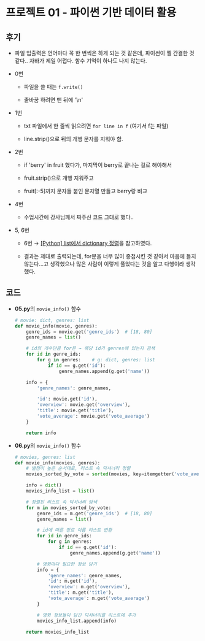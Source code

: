 # 프로젝트 01 - 파이썬 기반 데이터 활용

## 후기

- 파일 입출력은 언어마다 꼭 한 번씩은 하게 되는 것 같은데, 파이썬이 젤 간결한 것 같다.. 자바가 제일 어렵다. 함수 기억이 하나도 나지 않는다.

- 0번
  
  - 파일을 쓸 때는 `f.write()`
  
  - 줄바꿈 하려면 맨 뒤에 '\n'

- 1번
  
  - txt 파일에서 한 줄씩 읽으려면 `for line in f` (여기서 f는 파일)
  
  - line.strip()으로 뒤의 개행 문자를 지워야 함.

- 2번
  
  - if 'berry' in fruit 했다가, 마지막이 berry로 끝나는 걸로 해야해서
  
  - fruit.strip()으로 개행 지워주고
  
  - fruit[:-5]까지 문자들 붙인 문자열 만들고 berry랑 비교

- 4번
  
  - 수업시간에 강사님께서 짜주신 코드 그대로 했다..

- 5, 6번
  
  - 6번 → [[Python] list에서 dictionary 정렬](https://inma.tistory.com/138)을 참고하였다.
  
  - 결과는 제대로 출력되는데, for문을 너무 많이 중첩시킨 것 같아서 마음에 들지 않는다...고 생각했으나 많은 사람이 이렇게 풀었다는 것을 알고 다행이라 생각했다.

## 코드

- **05.py**의 `movie_info()` 함수
  
  ```python
  # movie: dict, genres: list
  def movie_info(movie, genres):
      genre_ids = movie.get('genre_ids')  # [18, 80]
      genre_names = list()
  
      # id의 개수만큼 for문 → 해당 id가 genres에 있는지 검색
      for id in genre_ids:
          for g in genres:    # g: dict, genres: list
              if id == g.get('id'):
                  genre_names.append(g.get('name'))
  
      info = {
          'genre_names': genre_names,
  
          'id': movie.get('id'),
          'overview': movie.get('overview'),
          'title': movie.get('title'),
          'vote_average': movie.get('vote_average')
      }
  
      return info
  ```

- **06.py**의 `movie_info()` 함수
  
  ```python
  # movies, genres: list
  def movie_info(movies, genres):
      # 별점이 높은 순서대로, 리스트 속 딕셔너리 정렬
      movies_sorted_by_vote = sorted(movies, key=itemgetter('vote_average'), reverse=True)
  
      info = dict()
      movies_info_list = list()
  
      # 정렬된 리스트 속 딕셔너리 탐색
      for m in movies_sorted_by_vote:
          genre_ids = m.get('genre_ids')  # [18, 80]
          genre_names = list()
  
          # id에 따른 장르 이름 리스트 반환
          for id in genre_ids:
              for g in genres:
                  if id == g.get('id'):
                      genre_names.append(g.get('name'))
  
          # 영화마다 필요한 정보 담기
          info = {
              'genre_names': genre_names,
              'id': m.get('id'),
              'overview': m.get('overview'),
              'title': m.get('title'),
              'vote_average': m.get('vote_average')
          }
  
          # 영화 정보들이 담긴 딕셔너리를 리스트에 추가
          movies_info_list.append(info)
  
      return movies_info_list
  ```